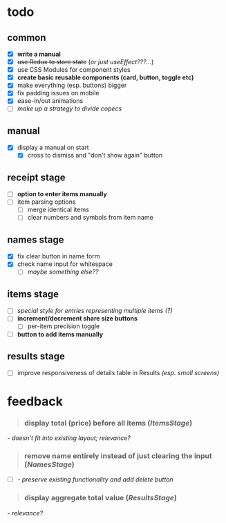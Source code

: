 # todo

## common

- [x] **write a manual**
- [x] ~~use Redux to store state~~ (*or just useEffect???...*)
- [x] use CSS Modules for component styles
- [x] **create basic reusable components (card, button, toggle etc)**
- [x] make everything (esp. buttons) bigger
- [x] fix padding issues on mobile
- [x] ease-in/out animations
- [ ] *make up a strategy to divide copecs*

## manual

- [x] display a manual on start
  - [x] cross to dismiss and "don't show again" button 

## receipt stage

- [ ] **option to enter items manually**
- [ ] item parsing options
  - [ ] merge identical items
  - [ ] clear numbers and symbols from item name

## names stage

- [x] fix clear button in name form
- [x] check name input for whitespace
  - [ ] *maybe something else??*

## items stage

- [ ] *special style for entries representing multiple items (?)*
- [ ] **increment/decrement share size buttons**
  - [ ] per-item precision toggle
- [ ] **button to add items manually**

## results stage

- [ ] improve responsiveness of details table in Results *(esp. small screens)* 

  

# feedback

> ### **display total (price) before all items (*ItemsStage*)**

*- doesn't fit into existing layout; relevance?*



> ### **remove name entirely instead of just clearing the input (*NamesStage*)**

 - [ ]  *- preserve existing functionality and add delete button*



> ### **display aggregate total value (*ResultsStage*)**

*- relevance?*
